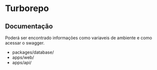 # Turborepo

## Documentação
Poderá ser encontrado informações como variaveis de ambiente e como acessar o swagger.
* packages/database/
* apps/web/
* apps/api/

